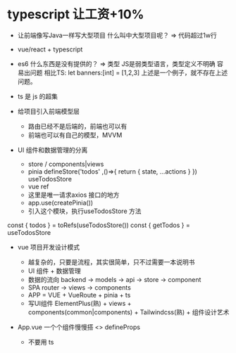 # typescript 让工资+10%

- 让前端像写Java一样写大型项目
   什么叫中大型项目呢？
    => 代码超过1w行
- vue/react + typescript

- es6
   什么东西是没有提供的？
      => 类型 JS是弱类型语言，类型定义不明确  容易出问题
      相比TS: let banners:[int] = [1,2,3]  上述是一个例子，就不存在上述问题。
- ts 是  js 的超集

- 给项目引入前端模型层
   - 路由已经不是后端的，前端也可以有
   - 前端也可以有自己的模型，MVVM

- UI 组件和数据管理的分离
   - store / components|views
   - pinia defineStore('todos' ,()=>{
      return {
         state,
         ...actions
      }
   }) useTodosStore
   - vue ref
   - 这里是唯一请求axios  接口的地方
   - app.use(createPinia())
   - 引入这个模块，执行useTodosStore 方法

const { todos } = toRefs(useTodosStore())
const { getTodos } = useTodosStore
   

- vue 项目开发设计模式
   - 越复杂的，只要是流程，其实很简单，只不过需要一本说明书
   - UI 组件 + 数据管理
   - 数据的流向
      backend -> models -> api -> store -> component
   - SPA
      router -> views -> components
   - APP = VUE + VueRoute + pinia + ts
   - 写UI组件
      ElementPlus(熟) + views + components(common|components) + Tailwindcss(熟) + 组件设计艺术

- App.vue 一个个组件慢慢搭
   <> defineProps 
   - 不要用 ts
